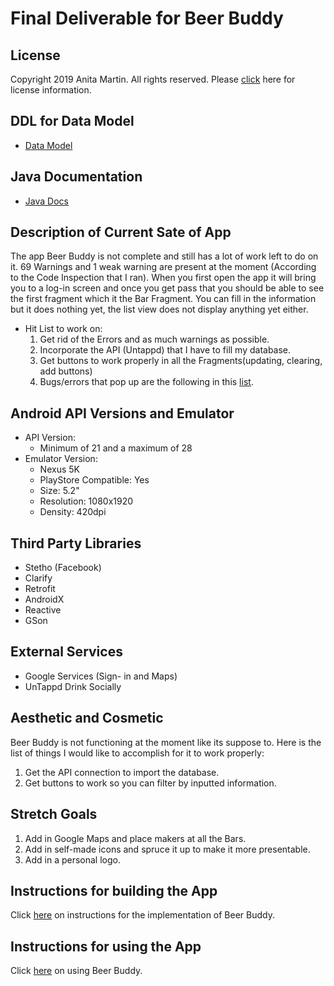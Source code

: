 # Final Deliverable for Beer Buddy

## License
Copyright 2019 Anita Martin. All rights reserved.
Please [click](docs/License.md) here for license information.

## DDL for Data Model

* [Data Model](docs/data-model.md)

## Java Documentation

* [Java Docs](docs/api/overview-summary.html)

## Description of Current Sate of App
The app Beer Buddy is not complete and still has a lot of work left to do on it. 69 Warnings
and 1 weak warning are present at the moment (According to the Code Inspection that I ran).
When you first open the app it will bring you to a log-in screen and once you get pass that
you should be able to see the first fragment which it the Bar Fragment. You can fill in the 
information but it does nothing yet, the list view does not display anything yet either.  
 
* Hit List to work on:
    1. Get rid of the Errors and as much warnings as possible.
    2. Incorporate the API (Untappd) that I have to fill my database.
    3. Get buttons to work properly in all the Fragments(updating, clearing, add buttons)
    4. Bugs/errors that pop up are the following in this [list](docs/List-of-Errors.md).
    
## Android API Versions and Emulator
  - API Version: 
    - Minimum of 21 and a maximum of 28
  - Emulator Version: 
    - Nexus 5K
    - PlayStore Compatible: Yes
    - Size: 5.2"
    - Resolution: 1080x1920
    - Density: 420dpi
    
## Third Party Libraries
- Stetho (Facebook)
- Clarify
- Retrofit
- AndroidX
- Reactive
- GSon

## External Services
- Google Services (Sign- in and Maps)
- UnTappd Drink Socially

## Aesthetic and Cosmetic
Beer Buddy is not functioning at the moment like its suppose to. 
Here is the list of things I would like to accomplish for it to work properly:
1. Get the API connection to import the database.
2. Get buttons to work so you can filter by inputted information.

## Stretch Goals
1. Add in Google Maps and place makers at all the Bars.
2. Add in self-made icons and spruce it up to make it more presentable.
3. Add in a personal logo.

## Instructions for building the App
Click [here](docs/BuildingTheApp.md) on instructions for the implementation of Beer Buddy.


## Instructions for using the App
Click [here](docs/InstructionsForBeerBuddy.md) on using Beer Buddy.


